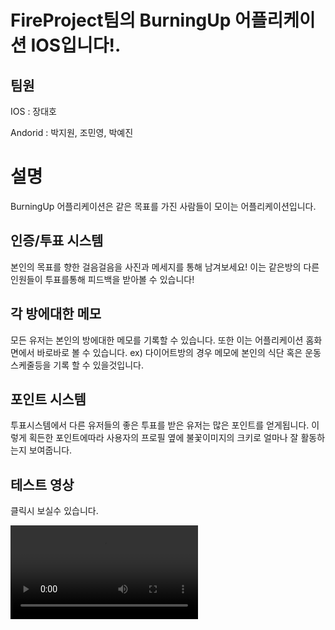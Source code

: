 # FireProject팀의 BurningUp 어플리케이션 IOS입니다!.

## 팀원
IOS : 장대호

Andorid : 박지원, 조민영, 박예진

설명
=======
BurningUp 어플리케이션은 같은 목표를 가진 사람들이 모이는 어플리케이션입니다.

인증/투표 시스템
-------
본인의 목표를 향한 걸음걸음을 사진과 메세지를 통해 남겨보세요!
이는 같은방의 다른 인원들이 투표를통해 피드백을 받아볼 수 있습니다!


각 방에대한 메모
----------
모든 유저는 본인의 방에대한 메모를 기록할 수 있습니다.
또한 이는 어플리케이션 홈화면에서 바로바로 볼 수 있습니다.
ex) 다이어트방의 경우 메모에 본인의 식단 혹은 운동 스케줄등을 기록 할 수 있을것입니다.

포인트 시스템
-------
투표시스템에서 다른 유저들의 좋은 투표를 받은 유저는 많은 포인트를 얻게됩니다.
이렇게 획든한 포인트에따라 사용자의 프로필 옆에 불꽃이미지의 크키로 얼마나 잘 활동하는지 보여줍니다.


테스트 영상
--------
클릭시 보실수 있습니다.

![TestMp4](https://user-images.githubusercontent.com/59390495/130316957-5e84af8b-3a88-409b-8013-b2d10e8c3960.mp4)
